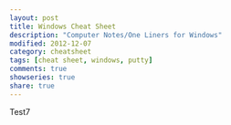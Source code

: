 ```yaml
---
layout: post
title: Windows Cheat Sheet
description: "Computer Notes/One Liners for Windows"
modified: 2012-12-07
category: cheatsheet
tags: [cheat sheet, windows, putty]
comments: true
showseries: true
share: true
---
```


Test7
